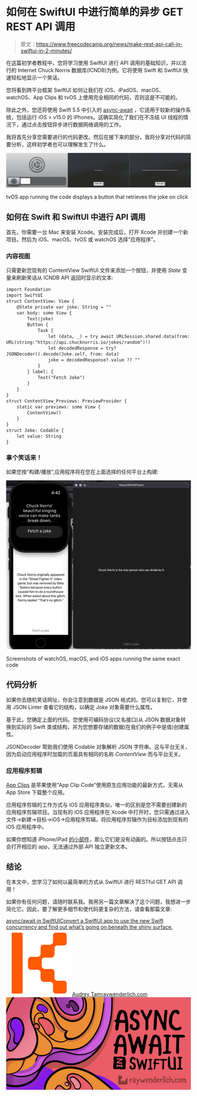 # 如何在 SwiftUI 中进行简单的异步 GET REST API 调用

> 原文：<https://www.freecodecamp.org/news/make-rest-api-call-in-swiftui-in-2-minutes/>

在这篇初学者教程中，您将学习使用 SwiftUI 进行 API 调用的基础知识，并以流行的 Internet Chuck Norris 数据库(ICNDB)为例。它将使用 Swift 和 SwiftUI 快速轻松地显示一个笑话。

您将看到跨平台框架 SwiftUI 如何让我们在 iOS、iPadOS、macOS、watchOS、App Clips 和 tvOS 上使用完全相同的代码，否则这是不可能的。

除此之外，您还将使用 Swift 5.5 中引入的 [async-await](https://developer.apple.com/documentation/swift/swift_standard_library/concurrency/updating_an_app_to_use_swift_concurrency) ，它适用于较新的操作系统，包括运行 iOS > v15.0 的 iPhones。这确实简化了我们在不冻结 UI 线程的情况下，通过点击按钮异步进行数据网络调用的工作。

我将首先分享您需要进行的代码更改。然后在接下来的部分，我将分享对代码的简要分析，这样初学者也可以理解发生了什么。

![Group-1-1](img/6853ff9a076b90f0c0a379ccabd35c76.png)

tvOS app running the code displays a button that retrieves the joke on click

## 如何在 Swift 和 SwiftUI 中进行 API 调用

首先，你需要一台 Mac 来安装 Xcode。安装完成后，打开 Xcode 并创建一个新项目。然后为 iOS、macOS、tvOS 或 watchOS 选择“应用程序”。

### 内容视图

只需更新您现有的 ContentView SwiftUI 文件来添加一个按钮，并使用 *State* 变量来刷新笑话从 ICNDB API 返回时显示的文本:

```
import Foundation
import SwiftUI
struct ContentView: View {
    @State private var joke: String = ""
    var body: some View {
        Text(joke)
        Button {
            Task {
                let (data, _) = try await URLSession.shared.data(from: URL(string:"https://api.chucknorris.io/jokes/random")!)
                let decodedResponse = try? JSONDecoder().decode(Joke.self, from: data)
                joke = decodedResponse?.value ?? ""
            }
        } label: {
            Text("Fetch Joke")
        }
    }
}
struct ContentView_Previews: PreviewProvider {
    static var previews: some View {
        ContentView()
    }
}
struct Joke: Codable {
    let value: String
}
```

### 拿个笑话来！

如果您按“构建/播放”,应用程序将在您在上面选择的任何平台上构建:

![Screen-Shot-2021-12-01-at-4.42.11-AM](img/327dcd4550ab70acf91a12b47c27927c.png)

Screenshots of watchOS, macOS, and iOS apps running the same exact code

## 代码分析

如果你去随机笑话网址，你会注意到数据是 JSON 格式的。您可以复制它，并使用 JSON Linter 查看它的结构，以确定 Joke 对象需要什么属性。

基于此，您确定上面的代码。您使用可编码协议(又名接口)从 JSON 数据对象转换到实际的 Swift 类或结构，并为您想要存储的数据(在我们的例子中是值)创建属性。

JSONDecoder 帮助我们使用 Codable 对象解析 JSON 字符串。这与平台无关，因为启动应用程序时加载的页面具有相同的名称 *ContentView* 而与平台无关。

### 应用程序剪辑

[App Clips](https://developer.apple.com/app-clips/) 是苹果使用“App Clip Code”使用原生应用功能的最新方式，无需从 App Store 下载整个应用。

应用程序剪辑的工作方式与 iOS 应用程序类似，唯一的区别是您不需要创建新的应用程序剪辑项目。当现有的 iOS 应用程序在 Xcode 中打开时，您只需通过进入文件->新建->目标->iOS->应用程序剪辑，将应用程序剪辑作为目标添加到现有的 iOS 应用程序中。

如果你想知道 iPhone/iPad [的小部件](https://support.apple.com/en-us/HT207122)，那么它们是没有动画的。所以按钮点击只会打开相应的 app，无法通过外部 API 独立更新文本。

## 结论

在本文中，您学习了如何以最简单的方式从 SwiftUI 进行 RESTful GET API 调用！

如果你有任何问题，请随时联系我。我用另一篇文章解决了这个问题，我想进一步简化它。因此，要了解更多细节和使代码更复杂的方法，请查看那篇文章:

[async/await in SwiftUIConvert a SwiftUI app to use the new Swift concurrency and find out what’s going on beneath the shiny surface.![apple-touch-icon](img/71e0f8584df077149c102f76ecbd6bdc.png)Audrey Tamraywenderlich.com![AsyncAwaitSwiftUI-twitter](img/cbe725f85bac4c8d57c1785215051b4b.png)](https://www.raywenderlich.com/25013447-async-await-in-swiftui)